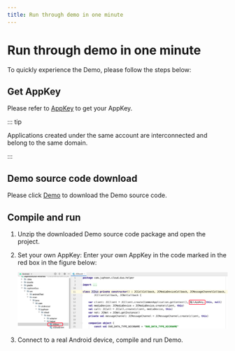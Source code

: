 ```yaml
---
title: Run through demo in one minute
---
```

# Run through demo in one minute

To quickly experience the Demo, please follow the steps below:

## Get AppKey

Please refer to [AppKey](https://developer.juphoon.com/cn/document/V2.1/create-application.php) to
get your AppKey.

::: tip

Applications created under the same account are interconnected and
belong to the same domain.

:::

## Demo source code download

Please click
[Demo](http://developer.juphoon.com/portal/cn/downloadsdk/download_demo.php?filename=JuphoonRoom-Android.tar.gz)
to download the Demo source code.

## Compile and run

1. Unzip the downloaded Demo source code package and open the project.

2. Set your own AppKey: Enter your own AppKey in the code marked in the
    red box in the figure below:

    ![../../../../\_images/duokey2.png](../../../../_images/duokey2.png)

3. Connect to a real Android device, compile and run Demo.
